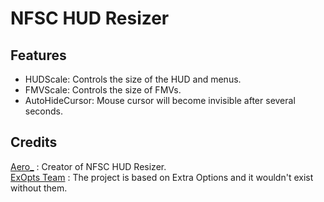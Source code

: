 # NFSC HUD Resizer  

## Features
- HUDScale: Controls the size of the HUD and menus.  
- FMVScale: Controls the size of FMVs.  
- AutoHideCursor: Mouse cursor will become invisible after several seconds.  

## Credits
[Aero_](https://github.com/AeroWidescreen) : Creator of NFSC HUD Resizer.  
[ExOpts Team](https://github.com/ExOptsTeam/) : The project is based on Extra Options and it wouldn't exist without them.
